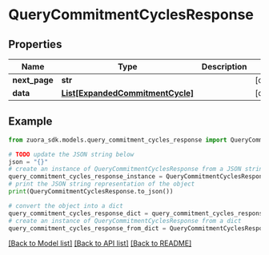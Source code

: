 # QueryCommitmentCyclesResponse



## Properties

Name | Type | Description | Notes
------------ | ------------- | ------------- | -------------
**next_page** | **str** |  | [optional] 
**data** | [**List[ExpandedCommitmentCycle]**](ExpandedCommitmentCycle.md) |  | [optional] 

## Example

```python
from zuora_sdk.models.query_commitment_cycles_response import QueryCommitmentCyclesResponse

# TODO update the JSON string below
json = "{}"
# create an instance of QueryCommitmentCyclesResponse from a JSON string
query_commitment_cycles_response_instance = QueryCommitmentCyclesResponse.from_json(json)
# print the JSON string representation of the object
print(QueryCommitmentCyclesResponse.to_json())

# convert the object into a dict
query_commitment_cycles_response_dict = query_commitment_cycles_response_instance.to_dict()
# create an instance of QueryCommitmentCyclesResponse from a dict
query_commitment_cycles_response_from_dict = QueryCommitmentCyclesResponse.from_dict(query_commitment_cycles_response_dict)
```
[[Back to Model list]](../README.md#documentation-for-models) [[Back to API list]](../README.md#documentation-for-api-endpoints) [[Back to README]](../README.md)


